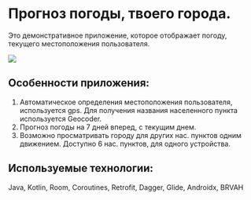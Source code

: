 # Прогноз погоды, твоего города.
Это демонстративное приложение, которое отображает погоду, текущего местоположения пользователя.

![](https://drive.google.com/open?id=15OrJP_0oBf01Mm_9scidTu3NKxYewJJl)

## Особенности приложения:
1. Автоматическое определения местоположения пользователя, используется gps. Для получения названия населенного пункта используется Geocoder.
2. Прогноз погоды на 7 дней вперед, с текущим днем.
3. Возможно просматривать городу для других нас. пунктов одним движением. Доступно 6 нас. пунктов, для одного устройства.
## Используемые технологии:
Java, Kotlin, Room, Coroutines, Retrofit, Dagger, Glide, Androidx, BRVAH 
